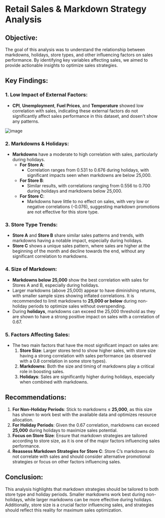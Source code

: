 # Retail Sales & Markdown Strategy Analysis

## Objective:
The goal of this analysis was to understand the relationship between markdowns, holidays, store types, and other influencing factors on sales performance. By identifying key variables affecting sales, we aimed to provide actionable insights to optimize sales strategies.
## Key Findings:

### 1. Low Impact of External Factors:
- **CPI**, **Unemployment**, **Fuel Prices**, and **Temperature** showed low correlation with sales, indicating these external factors do not significantly affect sales performance in this dataset, and dosen't show any patterns.

  
![image](https://github.com/user-attachments/assets/003153ee-cac6-460a-a24c-8ebd7d15e77a)

### 2. Markdowns & Holidays:
- **Markdowns** have a moderate to high correlation with sales, particularly during holidays.
    - **For Store A**:
        - Correlation ranges from 0.531 to 0.676 during holidays, with significant impacts seen when markdowns are below 25,000.
    - **For Store B**:
        - Similar results, with correlations ranging from 0.556 to 0.700 during holidays and markdowns below 25,000.
    - **For Store C**:
        - Markdowns have little to no effect on sales, with very low or negative correlations (-0.076), suggesting markdown promotions are not effective for this store type.

### 3. Store Type Trends:
- **Store A** and **Store B** share similar sales patterns and trends, with markdowns having a notable impact, especially during holidays.
- **Store C** shows a unique sales pattern, where sales are higher at the beginning of the month and decline towards the end, without any significant correlation to markdowns.

### 4. Size of Markdown:
- **Markdowns below 25,000** show the best correlation with sales for Stores A and B, especially during holidays.
- Larger markdowns (above 25,000) appear to have diminishing returns, with smaller sample sizes showing inflated correlations. It is recommended to limit markdowns to **25,000 or below** during non-holiday periods to optimize sales without overspending.
- During **holidays**, markdowns can exceed the 25,000 threshold as they are shown to have a strong positive impact on sales with a correlation of 0.67.

### 5. Factors Affecting Sales:
- The two main factors that have the most significant impact on sales are:
    1. **Store Size**: Larger stores tend to show higher sales, with store size having a strong correlation with sales performance (as observed with a 0.8 correlation in some store types).
    2. **Markdowns**: Both the size and timing of markdowns play a critical role in boosting sales.
    3. **Holidays**: Sales are significantly higher during holidays, especially when combined with markdowns.

## Recommendations:
1. **For Non-Holiday Periods**: Stick to markdowns ≤ **25,000**, as this size has shown to work best with the available data and optimizes resource allocation.
2. **For Holiday Periods**: Given the 0.67 correlation, markdowns can exceed **25,000** during holidays to maximize sales potential.
3. **Focus on Store Size**: Ensure that markdown strategies are tailored according to store size, as it is one of the major factors influencing sales performance.
4. **Reassess Markdown Strategies for Store C**: Store C’s markdowns do not correlate with sales and should consider alternative promotional strategies or focus on other factors influencing sales.

## Conclusion:
This analysis highlights that markdown strategies should be tailored to both store type and holiday periods. Smaller markdowns work best during non-holidays, while larger markdowns can be more effective during holidays. Additionally, store size is a crucial factor influencing sales, and strategies should reflect this reality for maximum sales optimization.
